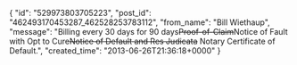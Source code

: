  {
   "id": "529973803705223",
   "post_id": "462493170453287_462528253783112",
   "from_name": "Bill Wiethaup",
   "message": "Billing every 30 days for 90 days~~Proof-of-Claim~~Notice of Fault with Opt to Cure~~Notice of Default and Res Judicata~~ Notary Certificate of Default.",
   "created_time": "2013-06-26T21:36:18+0000"
 }

